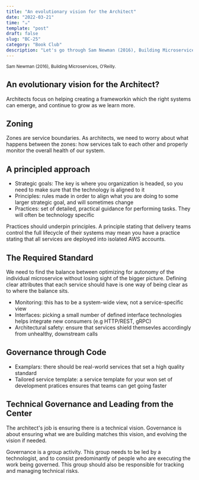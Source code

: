 ```yaml
---
title: "An evolutionary vision for the Architect"
date: "2022-03-21"
time: "☕️"
template: "post"
draft: false
slug: "BC-25"
category: "Book Club"
description: "Let's go through Sam Newman (2016), Building Microservices, Chapter 2. An evolutionary vision for the Architect"
---
```


<sub>Sam Newman (2016), Building Microservices, O′Reilly.</sub>

## An evolutionary vision for the Architect?

Architects focus on helping creating a frameworkin which the right systems can emerge, and continue to grow as we learn more.

## Zoning

Zones are service boundaries. As architects, we need to worry about what happens between the zones: how services talk to each other and properly monitor the overall health of our system.

## A principled approach

- Strategic goals: The key is where you organization is headed, so you need to make sure that the technology is aligned to it 
- Principles: rules made in order to align what you are doing to some larger strategic goal, and will sometimes change
- Practices: set of detailed, practical guidance for performing tasks. They will often be technology specific

Practices should underpin principles. A principle stating that delivery teams control the full lifecycle of their systems may mean you have a practice stating that all services are deployed into isolated AWS accounts.

## The Required Standard

We need to find the balance between optimizing for autonomy of the individual microservice without losing sight of the bigger picture. Defining clear attributes that each service should have is one way of being clear as to where the balance sits. 

- Monitoring: this has to be a system-wide view, not a service-specific view
- Interfaces: picking a small number of defined interface technologies helps integrate new consumers (e.g HTTP/REST, gRPC)
- Architectural safety: ensure that services shield themsevles accordingly from unhealthy, downstream calls

## Governance through Code

- Examplars: there should be real-world services that set a high quality standard
- Tailored service template: a service template for your won set of development pratices ensures that teams can get going faster

## Technical Governance and Leading from the Center

The architect's job is ensuring there is a technical vision. Governance is about ensuring what we are building matches this vision, and evolving the vision if needed.

Governance is a group activity. This group needs to be led by a technologist, and to consist predominantly of people who are executing the work being governed. This group should also be responsible for tracking and managing technical risks.

